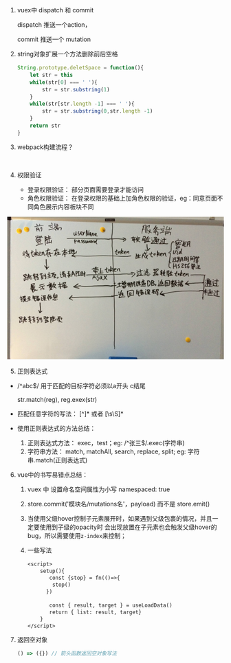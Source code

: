 1. vuex中 dispatch  和 commit

   dispatch 推送一个action，

    commit 推送一个 mutation

2. string对象扩展一个方法删除前后空格

   ~~~javascript
   String.prototype.deletSpace = function(){
       let str = this
       while(str[0] === ' '){
           str = str.substring(1)
       }
       while(str[str.length -1] === ' '){
           str = str.substring(0,str.length -1)
       }
       return str
   }
   ~~~

   

3. webpack构建流程？

   ​    

4. 权限验证

   - 登录权限验证： 部分页面需要登录才能访问
   - 角色权限验证： 在登录权限的基础上加角色权限的验证，eg：同意页面不同角色展示内容板块不同

![152FA280-5C1D-40D4-BACB-87C12909DBAD-278-0000000B60865A78](assets/152FA280-5C1D-40D4-BACB-87C12909DBAD-278-0000000B60865A78.png)

5. 正则表达式

- /^abc$/ 用于匹配的目标字符必须以a开头 c结尾

  str.match(reg), reg.exex(str)

- 匹配任意字符的写法： [^]* 或者 [\s\S]*

- 使用正则表达式的方法总结：
  1. 正则表达式方法： exec，test；eg: /^张三$/.exec(字符串)
  2. 字符串方法： match, matchAll, search, replace, split;  eg: 字符串.match(正则表达式)

6. vue中的书写易错点总结：
   1. vuex 中 设置命名空间属性为小写 namespaced: true

   2. store.commit('模块名/mutations名'，payload) 而不是 store.emit()

   3. 当使用父级hover控制子元素展开时，如果遇到父级包裹的情况，并且一定要使用到子级的opacity时 会出现放置在子元素也会触发父级hover的bug，所以需要使用`z-index`来控制；

   4. 一些写法

      ~~~vue
      <script>
          setup(){
         	 const {stop} = fn(()=>{
              stop()
            })
          
             const { result, target } = useLoadData()
             return { list: result, target}
          }
      </script>
      ~~~

7. 返回空对象

   ~~~javascript
   () => ({}) // 箭头函数返回空对象写法
   ~~~